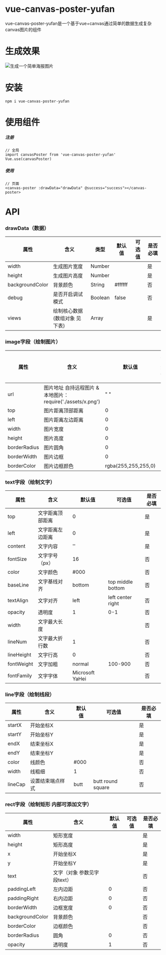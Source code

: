 # vue-canvas-poster-yufan
vue-canvas-poster-yufan是一个基于vue+canvas通过简单的数据生成复杂canvas图片的组件
# 生成效果
![生成一个简单海报图片](https://3img.evente.cn/89/24/c5/2f8bd4af2030c57438fbdb8735.jpg?imageView2/2/w/740)
# 安装
```
npm i vue-canvas-poster-yufan
```
# 使用组件
##### 注册
```
// 全局
import canvasPoster from 'vue-canvas-poster-yufan'
Vue.use(canvasPoster)
```
##### 使用
```
// 页面
<canvas-poster :drawData="drawData" @success="success"></canvas-poster>
```
# API
### drawData（数据）
属性 | 含义 |  类型 |默认值 | 可选值 |是否必填
---|---|---|---|---|---
width| 生成图片宽度 | Number| | |是|
height| 生成图片高度 | Number| | |是|
backgroundColor| 背景颜色 |String | #ffffff | |否|
debug| 是否开启调试模式 | Boolean | false | |否|
views| 绘制核心数据(数组对象 见下表) | Array |   | |是|

### image字段（绘制图片）
属性 | 含义 |  默认值 | 可选值 |是否必填
---|---|---|---|---
url| 图片地址 自持远程图片 & 本地图片：require('./assets/x.png')  |" " | | 是|
top| 图片距离顶部距离 | 0| | 是|
left| 图片距离左边距离|0|  | 是|
width| 图片宽度 |0  |  | 是|
height| 图片高度 | 0 |   | 是|
borderRadius| 图片圆角 | 0 |   | 否|
borderWidth| 图片边框 | 0 |   | 否|
borderColor| 图片边框颜色 |rgba(255,255,255,0)  |   |否 |

### text字段（绘制文字）
属性 | 含义 |  默认值 | 可选值 |是否必填
---|---|---|---|---
top| 文字距离顶部距离 |0 | | 是|
left| 文字距离左边距离 | 0| | 是|
content| 文字内容 | '' |   | 是 |
fontSize| 文字字号（px）|16|  | 否|
color| 文字颜色 | #000 |  | 否|
baseLine| 文字基线对齐 | bottom | top  middle bottom | 否|
textAlign| 文字对齐 | left |  left center right  | 否 |
opacity|透明度 | 1  | 0-1|否 |
width|文字最大长度 |  | | 否 |
lineNum|文字最大折行数 | 1|  |否 |
lineHeight| 文字行高| 0|  |否 |
fontWeight| 文字加粗|  normal|100-900 |否 |
fontFamily|文字字体 | Microsoft YaHei |  |否 |

### line字段（绘制线段）
属性 | 含义 |  默认值 | 可选值 |是否必填
---|---|---|---|---
startX| 开始坐标X | | | 是|
startY| 开始坐标Y | | |是 |
endX| 结束坐标X | | | 是|
endY| 结束坐标Y | | | 是|
color| 线颜色 |#000 | |否 |
width| 线粗细 | 1 | |否 |
lineCap| 设置结束端点样式 | butt |butt round square | 否|

### rect字段（绘制矩形 内部可添加文字）
属性 | 含义 |  默认值 | 可选值 |是否必填
---|---|---|---|---
width| 矩形宽度 | | | 是|
height| 矩形高度 | | |是 |
x| 开始坐标X | | | 是|
y| 开始坐标Y | | | 是|
text| 文字（对象 参数见字段text） | | |否 |
paddingLeft| 左内边距 | 0| | 否|
paddingRight| 右内边距 |0 | |否 |
borderWidth| 边框宽度 | 0| | 否|
backgroundColor| 背景颜色 | | |否 |
borderColor| 边框颜色 | | | 否|
borderRadius| 圆角 | 0| |否 |
opacity| 透明度 | 1| | 否|


